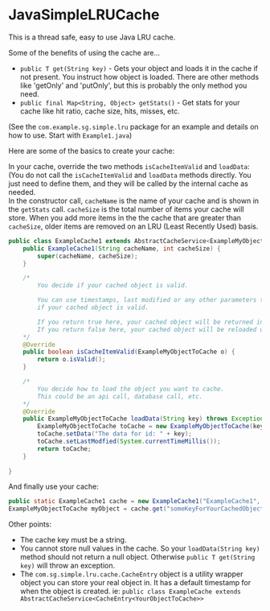 # JavaSimpleLRUCache

This is a thread safe, easy to use Java LRU cache.  

Some of the benefits of using the cache are...  
* `public T get(String key)` - Gets your object and loads it in the cache if not present. You instruct how object is loaded.  There are other methods like 'getOnly' and 'putOnly', but this is probably the only method you need.   
* `public final Map<String, Object> getStats()` - Get stats for your cache like hit ratio, cache size, hits, misses, etc.

(See the `com.example.sg.simple.lru` package for an example and details on how to use. Start with `Example1.java`)

Here are some of the basics to create your cache:  

In your cache, override the two methods `isCacheItemValid` and `loadData`: (You do not call the `isCacheItemValid` and `loadData` methods directly.  You just need to define them, and they will be called by the internal cache as needed.  
In the constructor call, `cacheName` is the name of your cache and is shown in the `getStats` call.  `cacheSize` is the total number of items your cache will store.  When you add more items in the the cache that are greater than `cacheSize`, older items are removed on an LRU (Least Recently Used) basis.  
```java
public class ExampleCache1 extends AbstractCacheService<ExampleMyObjectToCache>{
    public ExampleCache1(String cacheName, int cacheSize) {
        super(cacheName, cacheSize);
    }

    /*
        You decide if your cached object is valid.

        You can use timestamps, last modified or any other parameters to determine
        if your cached object is valid.

        If you return true here, your cached object will be returned in the 'get' call.
        If you return false here, your cached object will be reloaded using your 'loadData' method.
    */
    @Override
    public boolean isCacheItemValid(ExampleMyObjectToCache o) {
        return o.isValid();
    }

    /*
        You decide how to load the object you want to cache.
        This could be an api call, database call, etc.
    */
    @Override
    public ExampleMyObjectToCache loadData(String key) throws Exception {
        ExampleMyObjectToCache toCache = new ExampleMyObjectToCache(key);
        toCache.setData("The data for id: " + key);
        toCache.setLastModfied(System.currentTimeMillis());
        return toCache;
    }
    
}
```

And finally use your cache:  
```java
public static ExampleCache1 cache = new ExampleCache1("ExampleCache1", 10000);
ExampleMyObjectToCache myObject = cache.get("someKeyForYourCachedObject");
```

Other points:  
* The cache key must be a string. 
* You cannot store null values in the cache. So your `loadData(String key)` method should not return a null object.  Otherwise `public T get(String key)` will throw an exception.  
* The `com.sg.simple.lru.cache.CacheEntry` object is a utility wrapper object you can store your real object in.  It has a default timestamp for when the object is created.  ie: `public class ExampleCache extends AbstractCacheService<CacheEntry<YourObjectToCache>>`
